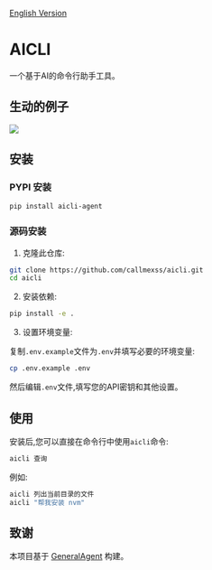 [English Version](README_en.md)

# AICLI

一个基于AI的命令行助手工具。

## 生动的例子

![](./images/python-automate-aicli-ex1-zh.gif)

## 安装

### PYPI 安装

```sh
pip install aicli-agent
```

### 源码安装

1. 克隆此仓库:

```sh
git clone https://github.com/callmexss/aicli.git
cd aicli
```

2. 安装依赖:

```sh
pip install -e .
```

3. 设置环境变量:

复制`.env.example`文件为`.env`并填写必要的环境变量:
```sh
cp .env.example .env
```
然后编辑`.env`文件,填写您的API密钥和其他设置。

## 使用

安装后,您可以直接在命令行中使用`aicli`命令:

```sh
aicli 查询
```

例如:

```sh
aicli 列出当前目录的文件
aicli "帮我安装 nvm"
```

## 致谢

本项目基于 [GeneralAgent](https://github.com/CosmosShadow/GeneralAgent) 构建。
